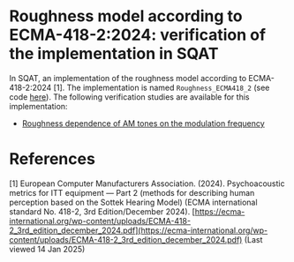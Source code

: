 # Roughness model according to ECMA-418-2:2024: verification of the implementation in SQAT

In SQAT, an implementation of the roughness model according to ECMA-418-2:2024 [1]. The implementation is named `Roughness_ECMA418_2` (see code [here](../../psychoacoustic_metrics/Roughness_ECMA418_2/Roughness_ECMA418_2.m)). The following verification studies are available for this implementation:

- [Roughness dependence of AM tones on the modulation frequency](1_AM_modulation_freq)

# References
[1] European Computer Manufacturers Association. (2024). Psychoacoustic metrics for ITT equipment — Part 2 (methods for describing human perception based on the Sottek Hearing Model) (ECMA international standard No. 418-2, 3rd Edition/December 2024). [https://ecma-international.org/wp-content/uploads/ECMA-418-2_3rd_edition_december_2024.pdf](https://ecma-international.org/wp-content/uploads/ECMA-418-2_3rd_edition_december_2024.pdf) (Last viewed 14 Jan 2025)
 

